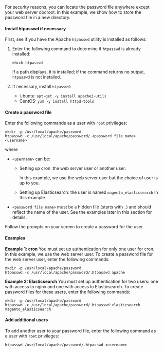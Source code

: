 For security reasons, you can locate the password file anywhere except your web server docroot. In this example, we show how to store the password file in a new directory.

#### Install htpasswd if necessary

First, see if you have the Apache `htpasswd` utility is installed as follows:

1.	Enter the following command to determine if `htpasswd` is already installed:

		which htpasswd

	If a path displays, it is installed; if the command returns no output, `htpasswd` is not installed.
2.	If necessary, install `htpasswd`:

	*	Ubuntu: `apt-get -y install apache2-utils`
	*	CentOS: `yum -y install httpd-tools`

#### Create a password file

Enter the following commands as a user with `root` privileges:

	mkdir -p /usr/local/apache/password
	htpasswd -c /usr/local/apache/password/.<password file name> <username>

where

*	`<username>` can be:

	*	Setting up cron: the web server user or another user.

		In this example, we use the web server user but the choice of user is up to you.
	*	Setting up Elasticsearch: the user is named `magento_elasticsearch` in this example

*	`<password file name>` must be a hidden file (starts with `.`) and should reflect the name of the user. See the examples later in this section for details.

Follow the prompts on your screen to create a password for the user.

#### Examples

**Example 1: cron**
You must set up authentication for only one user for cron; in this example, we use the web server user. To create a password file for the web server user, enter the following commands:

	mkdir -p /usr/local/apache/password
	htpasswd -c /usr/local/apache/password/.htpasswd apache

**Example 2: Elasticsearch**
You must set up authentication for two users: one with access to nginx and one with access to Elasticsearch. To create password files for these users, enter the following commands:

	mkdir -p /usr/local/apache/password
	htpasswd -c /usr/local/apache/password/.htpasswd_elasticsearch magento_elasticsearch

#### Add additional users

To add another user to your password file, enter the following command as a user with `root` privileges:

	htpasswd /usr/local/apache/password/.htpasswd <username>
